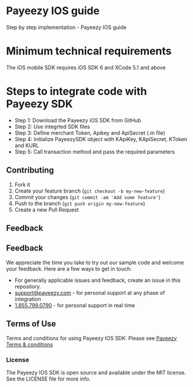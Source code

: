 # Payeezy IOS guide

Step by step implementation - Payeezy IOS guide 

# Minimum technical requirements
The iOS mobile SDK requires iOS SDK 6 and XCode 5.1 and above

# Steps to integrate code with Payeezy SDK
* Step 1: Download the Payeezy iOS SDK from GitHub
* Step 2: Use integrted SDK files 
* Step 3: Define merchant Token, Apikey and ApiSecret (.m file)
* Step 4: Initialize PayeezySDK object with KApiKey, KApiSecret, KToken and KURL 
* Step 5: Call transaction method and pass the required parameters

## Contributing

1. Fork it 
2. Create your feature branch (`git checkout -b my-new-feature`)
3. Commit your changes (`git commit -am 'Add some feature'`)
4. Push to the branch (`git push origin my-new-feature`)
5. Create a new Pull Request  


## Feedback

## Feedback
We appreciate the time you take to try out our sample code and welcome your feedback. Here are a few ways to get in touch:
* For generally applicable issues and feedback, create an issue in this repository.
* support@payeezy.com - for personal support at any phase of integration
* [1.855.799.0790](tel:+18557990790)  - for personal support in real time 

## Terms of Use

Terms and conditions for using Payeezy IOS SDK: Please see [Payeezy Terms & conditions](https://developer.payeezy.com/terms-use)
 
### License
The Payeezy IOS SDK is open source and available under the MIT license. See the LICENSE file for more info.
